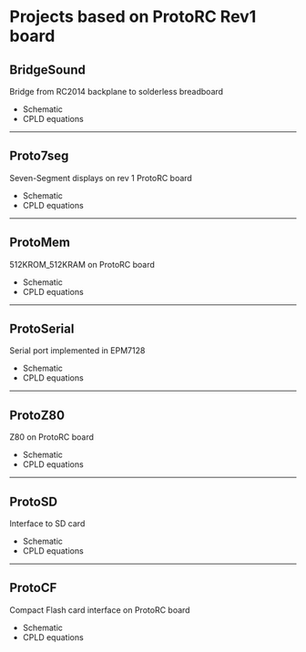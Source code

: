 # Projects based on ProtoRC Rev1 board
## BridgeSound
Bridge from RC2014 backplane to solderless breadboard
* Schematic
* CPLD equations
***
## Proto7seg
Seven-Segment displays on rev 1 ProtoRC board
* Schematic
* CPLD equations
***
## ProtoMem
512KROM_512KRAM on ProtoRC board
* Schematic
* CPLD equations
***
## ProtoSerial
Serial port implemented in EPM7128
* Schematic
* CPLD equations
***
## ProtoZ80
Z80 on ProtoRC board
* Schematic
* CPLD equations
***
## ProtoSD
Interface to SD card
* Schematic
* CPLD equations
***
## ProtoCF
Compact Flash card interface on ProtoRC board
* Schematic
* CPLD equations
